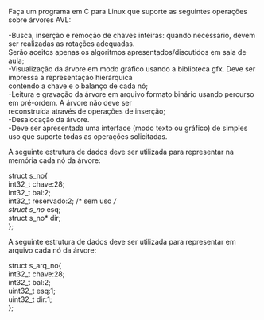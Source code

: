 Faça um programa em C para Linux que suporte as seguintes operações sobre árvores AVL:

-Busca, inserção e remoção de chaves inteiras: quando necessário, devem ser realizadas as rotações adequadas.<br>
Serão aceitos apenas os algoritmos apresentados/discutidos em sala de aula;<br>
-Visualização da árvore em modo gráfico usando a biblioteca gfx. Deve ser impressa a representação hierárquica <br>
contendo  a chave e o balanço de cada nó;<br>
-Leitura e gravação da árvore em arquivo formato binário usando percurso em pré-ordem. A árvore não deve ser <br>
reconstruída através de operações de inserção;<br>
-Desalocação da árvore.<br>
-Deve ser apresentada uma interface (modo texto ou gráfico) de simples uso que suporte todas as operações solicitadas.

A seguinte estrutura de dados deve ser utilizada para representar na memória cada nó da árvore:

struct s_no{<br>
    int32_t chave:28;<br>
    int32_t bal:2;<br>
    int32_t reservado:2; /* sem uso */<br>
    struct s_no* esq;<br>
    struct s_no* dir;<br>
};

A seguinte estrutura de dados deve ser utilizada para representar em arquivo cada nó da árvore:

struct s_arq_no{<br>
    int32_t chave:28;<br>
    int32_t bal:2;<br>
    uint32_t esq:1;<br>
    uint32_t dir:1;<br>
};
